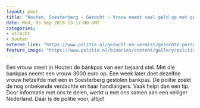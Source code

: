 ```yaml
---
layout: post
title: "Houten, Soesterberg - Gezocht - Vrouw neemt veel geld op met gestolen passen"
date: Wed, 05 Sep 2018 13:17:00 GMT
categories: 
- utrecht 
- houten 
externe_link: "https://www.politie.nl/gezocht-en-vermist/gezochte-personen/2018/september/03-houten-5-vrouw-neemt-veel-geld-op-met-gestolen-passen.html"
feature_image: "https://www.politie.nl/binaries/content/gallery/politie/gezocht/verdachten/2018/september/03-mn/houten-5-pin5.jpg"
---
```


Een vrouw steelt in Houten de bankpas van een bejaard stel. Met die bankpas neemt een vrouw 3000 euro op. Een week later doet dezelfde vrouw hetzelfde met een in Soesterberg gestolen bankpas. De politie zoekt de nog onbekende verdachte en haar handlangers. Vaak helpt dan een tip. Door informatie met ons te delen, werkt u met ons samen aan een veiliger Nederland. Dáár is de politie voor, altijd!
